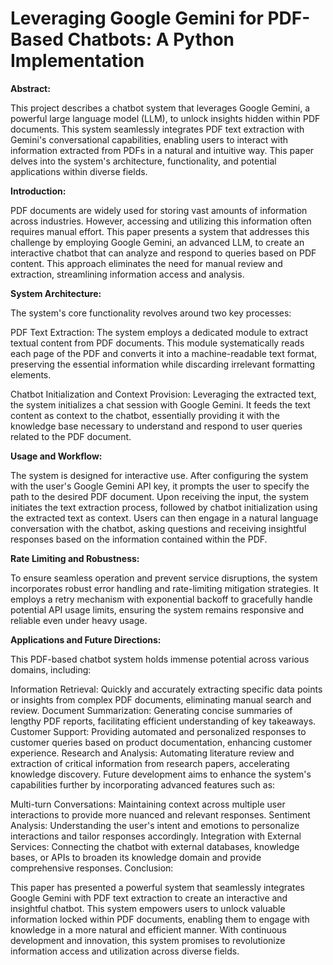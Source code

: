 # **Leveraging Google Gemini for PDF-Based Chatbots: A Python Implementation**

**Abstract:**

This project describes a chatbot system that leverages Google Gemini, a powerful large language model (LLM), to unlock insights hidden within PDF documents. This system seamlessly integrates PDF text extraction with Gemini's conversational capabilities, enabling users to interact with information extracted from PDFs in a natural and intuitive way. This paper delves into the system's architecture, functionality, and potential applications within diverse fields.

**Introduction:**

PDF documents are widely used for storing vast amounts of information across industries. However, accessing and utilizing this information often requires manual effort. This paper presents a system that addresses this challenge by employing Google Gemini, an advanced LLM, to create an interactive chatbot that can analyze and respond to queries based on PDF content. This approach eliminates the need for manual review and extraction, streamlining information access and analysis.

**System Architecture:**

The system's core functionality revolves around two key processes:

PDF Text Extraction: The system employs a dedicated module to extract textual content from PDF documents. This module systematically reads each page of the PDF and converts it into a machine-readable text format, preserving the essential information while discarding irrelevant formatting elements.

Chatbot Initialization and Context Provision: Leveraging the extracted text, the system initializes a chat session with Google Gemini. It feeds the text content as context to the chatbot, essentially providing it with the knowledge base necessary to understand and respond to user queries related to the PDF document.

**Usage and Workflow:**

The system is designed for interactive use. After configuring the system with the user's Google Gemini API key, it prompts the user to specify the path to the desired PDF document. Upon receiving the input, the system initiates the text extraction process, followed by chatbot initialization using the extracted text as context. Users can then engage in a natural language conversation with the chatbot, asking questions and receiving insightful responses based on the information contained within the PDF.

**Rate Limiting and Robustness:**

To ensure seamless operation and prevent service disruptions, the system incorporates robust error handling and rate-limiting mitigation strategies. It employs a retry mechanism with exponential backoff to gracefully handle potential API usage limits, ensuring the system remains responsive and reliable even under heavy usage.

**Applications and Future Directions:**

This PDF-based chatbot system holds immense potential across various domains, including:

Information Retrieval: Quickly and accurately extracting specific data points or insights from complex PDF documents, eliminating manual search and review.
Document Summarization: Generating concise summaries of lengthy PDF reports, facilitating efficient understanding of key takeaways.
Customer Support: Providing automated and personalized responses to customer queries based on product documentation, enhancing customer experience.
Research and Analysis: Automating literature review and extraction of critical information from research papers, accelerating knowledge discovery.
Future development aims to enhance the system's capabilities further by incorporating advanced features such as:

Multi-turn Conversations: Maintaining context across multiple user interactions to provide more nuanced and relevant responses.
Sentiment Analysis: Understanding the user's intent and emotions to personalize interactions and tailor responses accordingly.
Integration with External Services: Connecting the chatbot with external databases, knowledge bases, or APIs to broaden its knowledge domain and provide comprehensive responses.
Conclusion:

This paper has presented a powerful system that seamlessly integrates Google Gemini with PDF text extraction to create an interactive and insightful chatbot. This system empowers users to unlock valuable information locked within PDF documents, enabling them to engage with knowledge in a more natural and efficient manner. With continuous development and innovation, this system promises to revolutionize information access and utilization across diverse fields.
